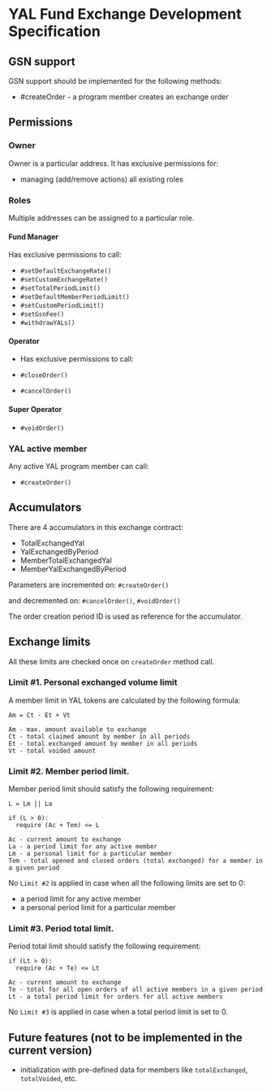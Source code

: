 # YAL Fund Exchange Development Specification

## GSN support

GSN support should be implemented for the following methods:

* #createOrder - a program member creates an exchange order

## Permissions
### Owner

Owner is a particular address. It has exclusive permissions for:

* managing (add/remove actions) all existing roles

### Roles

Multiple addresses can be assigned to a particular role.

#### Fund Manager

Has exclusive permissions to call:

- `#setDefaultExchangeRate()`
- `#setCustomExchangeRate()`
- `#setTotalPeriodLimit()`
- `#setDefaultMemberPeriodLimit()`
- `#setCustomPeriodLimit()`
- `#setGsnFee()`
- `#withdrawYALs()`

#### Operator

- Has exclusive permissions to call:

- `#closeOrder()`
- `#cancelOrder()`

#### Super Operator

- `#voidOrder()`

### YAL active member

Any active YAL program member can call:

- `#createOrder()`

## Accumulators
There are 4 accumulators in this exchange contract:

* TotalExchangedYal
* YalExchangedByPeriod
* MemberTotalExchangedYal
* MemberYalExchangedByPeriod

Parameters are incremented on: `#createOrder()`

and decremented on: `#cancelOrder()`, `#voidOrder()`

The order creation period ID is used as reference for the accumulator.

## Exchange limits

All these limits are checked once on `createOrder` method call.

### Limit #1. Personal exchanged volume limit

A member limit in YAL tokens are calculated by the following formula:

```
Am = Ct - Et + Vt

Am - max. amount available to exchange
Ct - total claimed amount by member in all periods
Et - total exchanged amount by member in all periods
Vt - total voided amount
```

### Limit #2. Member period limit.

Member period limit should satisfy the following requirement:

```
L = Lm || La

if (L > 0):
  require (Ac + Tem) <= L

Ac - current amount to exchange
La - a period limit for any active member
Lm - a personal limit for a particular member
Tem - total opened and closed orders (total exchanged) for a member in a given period
```

No `Limit #2` is applied in case when all the following limits are set to 0:
- a period limit for any active member
- a personal period limit for a particular member

### Limit #3. Period total limit.

Period total limit should satisfy the following requirement:

```
if (Lt > 0):
  require (Ac + Te) <= Lt

Ac - current amount to exchange
Te - total for all open orders of all active members in a given period
Lt - a total period limit for orders for all active members
```

No `Limit #3` is applied in case when a total period limit is set to 0.

## Future features (not to be implemented in the current version)

* initialization with pre-defined data for members like `totalExchanged`, `totalVoided`, etc.
